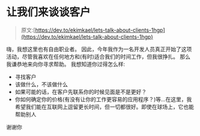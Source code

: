 # 让我们来谈谈客户

> 原文:[https://dev.to/ekimkael/lets-talk-about-clients-1hgp](https://dev.to/ekimkael/lets-talk-about-clients-1hgp)

嗨，我想这里也有自由职业者。
因此，今年我作为一名开发人员真正开始了这项活动，尽管我喜欢在任何地方和(有时)适合我们的时间工作，但我很挣扎。
那么我谦恭地来向你寻求帮助。
我想知道你过得怎么样:

*   寻找客户
*   该做什么，不该做什么
*   如果可能的话，在客户先联系你的时候见面是不是更好？
*   你如何确定你的价格(有没有让你的工作更容易的应用程序？)等...在这里，我希望我们能在互联网上逗留更长时间，但一切都很好。即使在球场上，它也能帮助别人

谢谢你
